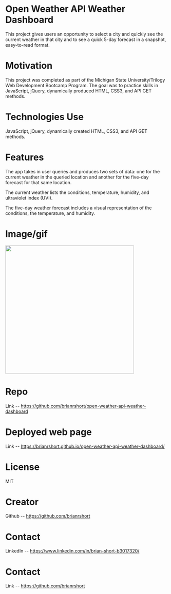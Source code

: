 # Open Weather API Weather Dashboard

This project gives users an opportunity to select a city and quickly see the current weather
in that city and to see a quick 5-day forecast in a snapshot, easy-to-read format.

# Motivation

This project was completed as part of the Michigan State University/Trilogy Web Development Bootcamp Program.
The goal was to practice skills in JavaScript, jQuery, dynamically produced HTML, CSS3, and 
API GET methods. 

# Technologies Use

JavaScript, jQuery, dynamically created HTML, CSS3, and API GET methods. 

# Features

The app takes in user queries and produces two sets of data: one for the current weather in the queried location and another
for the five-day forecast for that same location. 

The current weather lists the conditions, temperature, humidity, and ultraviolet index (UVI).

The five-day weather forecast includes a visual representation of the conditions, the temperature, and humidity. 

# Image/gif 

<img src="/Assets/Weather-Dashboard.gif?raw=true" width="400px">

# Repo 
Link -- https://github.com/brianrshort/open-weather-api-weather-dashboard

# Deployed web page
Link -- https://brianrshort.github.io/open-weather-api-weather-dashboard/ 

# License
MIT

# Creator
Github -- https://github.com/brianrshort

# Contact
LinkedIn -- https://www.linkedin.com/in/brian-short-b3017320/

# Contact
Link -- https://github.com/brianrshort
